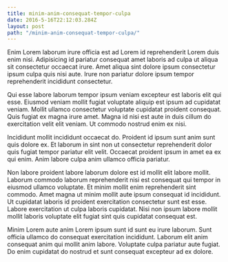 ```yaml
---
title: minim-anim-consequat-tempor-culpa
date: 2016-5-16T22:12:03.284Z
layout: post
path: "/minim-anim-consequat-tempor-culpa/"
---
```


Enim Lorem laborum irure officia est ad Lorem id reprehenderit Lorem duis enim nisi. Adipisicing id pariatur consequat amet laboris ad culpa ut aliqua sit consectetur occaecat irure. Amet aliqua sint dolore ipsum consectetur ipsum culpa quis nisi aute. Irure non pariatur dolore ipsum tempor reprehenderit incididunt consectetur.

Qui esse labore laborum tempor ipsum veniam excepteur est laboris elit qui esse. Eiusmod veniam mollit fugiat voluptate aliquip est ipsum ad cupidatat veniam. Mollit ullamco consectetur voluptate cupidatat proident consequat. Quis fugiat ex magna irure amet. Magna id nisi est aute in duis cillum do exercitation velit elit veniam. Ut commodo nostrud enim ex nisi.

Incididunt mollit incididunt occaecat do. Proident id ipsum sunt anim sunt quis dolore ex. Et laborum in sint non ut consectetur reprehenderit dolor quis fugiat tempor pariatur elit velit. Occaecat proident ipsum in amet ea ex qui enim. Anim labore culpa anim ullamco officia pariatur.

Non labore proident labore laborum dolore est id mollit elit labore mollit. Laborum commodo laborum reprehenderit nisi est consequat qui tempor in eiusmod ullamco voluptate. Et minim mollit enim reprehenderit sint commodo. Amet magna ut minim mollit aute ipsum consequat id incididunt. Ut cupidatat laboris id proident exercitation consectetur sunt est esse. Labore exercitation ut culpa laboris cupidatat. Nisi non ipsum labore mollit mollit laboris voluptate elit fugiat sint quis cupidatat consequat est.

Minim Lorem aute anim Lorem ipsum sunt id sunt eu irure laborum. Sunt officia ullamco do consequat exercitation incididunt. Laborum elit anim consequat anim qui mollit anim labore. Voluptate culpa pariatur aute fugiat. Do enim cupidatat do nostrud et sunt consequat excepteur ad ex dolore.